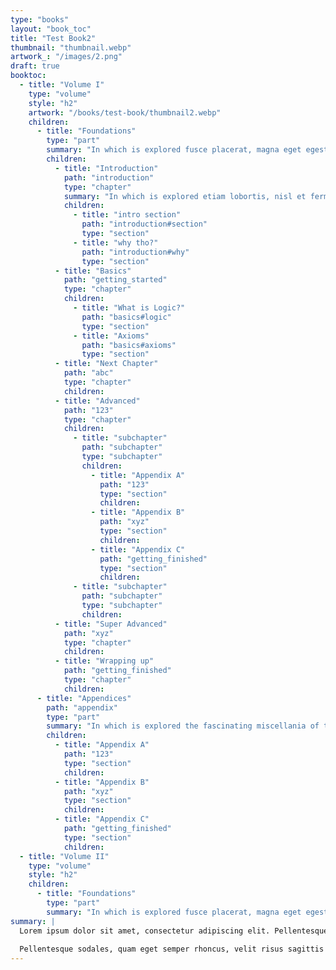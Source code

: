 ```yaml
---
type: "books"
layout: "book_toc"
title: "Test Book2"
thumbnail: "thumbnail.webp"
artwork_: "/images/2.png"
draft: true
booktoc:
  - title: "Volume I"
    type: "volume"
    style: "h2"
    artwork: "/books/test-book/thumbnail2.webp"
    children:
      - title: "Foundations"
        type: "part"
        summary: "In which is explored fusce placerat, magna eget egestas imperdiet, metus lectus iaculis nulla, eu aliquam urna ex at metus. Nunc hendrerit dignissim urna in bibendum. Phasellus auctor in est non facilisis. Pellentesque nisl nibh, viverra eu varius a, semper at tellus. Morbi erat mi, imperdiet in rutrum quis, fringilla et sem."
        children:
          - title: "Introduction"
            path: "introduction"
            type: "chapter"
            summary: "In which is explored etiam lobortis, nisl et fermentum maximus, felis mauris aliquam enim, sed bibendum ipsum leo a magna. Aliquam eu mi dapibus, sollicitudin magna quis, feugiat nulla."
            children:
              - title: "intro section"
                path: "introduction#section"
                type: "section"
              - title: "why tho?"
                path: "introduction#why"
                type: "section"
          - title: "Basics"
            path: "getting_started"
            type: "chapter"
            children:
              - title: "What is Logic?"
                path: "basics#logic"
                type: "section"
              - title: "Axioms"
                path: "basics#axioms"
                type: "section"
          - title: "Next Chapter"
            path: "abc"
            type: "chapter"
            children:
          - title: "Advanced"
            path: "123"
            type: "chapter"
            children:
              - title: "subchapter"
                path: "subchapter"
                type: "subchapter"
                children:
                  - title: "Appendix A"
                    path: "123"
                    type: "section"
                    children:
                  - title: "Appendix B"
                    path: "xyz"
                    type: "section"
                    children:
                  - title: "Appendix C"
                    path: "getting_finished"
                    type: "section"
                    children:
              - title: "subchapter"
                path: "subchapter"
                type: "subchapter"
                children:
          - title: "Super Advanced"
            path: "xyz"
            type: "chapter"
            children:
          - title: "Wrapping up"
            path: "getting_finished"
            type: "chapter"
            children:
      - title: "Appendices"
        path: "appendix"
        type: "part"
        summary: "In which is explored the fascinating miscellania of the work. Pellentesque sodales, quam eget semper rhoncus, velit risus sagittis arcu, ut gravida tortor dolor ut diam. Praesent nulla tellus, pellentesque ut finibus ut, eleifend et ex."
        children:
          - title: "Appendix A"
            path: "123"
            type: "section"
            children:
          - title: "Appendix B"
            path: "xyz"
            type: "section"
            children:
          - title: "Appendix C"
            path: "getting_finished"
            type: "section"
            children:
  - title: "Volume II"
    type: "volume"
    style: "h2"
    children:
      - title: "Foundations"
        type: "part"
        summary: "In which is explored fusce placerat, magna eget egestas imperdiet, metus lectus iaculis nulla, eu aliquam urna ex at metus. Nunc hendrerit dignissim urna in bibendum. Phasellus auctor in est non facilisis. Pellentesque nisl nibh, viverra eu varius a, semper at tellus. Morbi erat mi, imperdiet in rutrum quis, fringilla et sem."
summary: |
  Lorem ipsum dolor sit amet, consectetur adipiscing elit. Pellentesque vel dolor non neque posuere aliquam. Proin porttitor sem sem, ac viverra justo ultrices eget. Proin dui justo, semper porttitor erat a, semper tempor dolor. Vestibulum ultrices mauris ac dolor molestie faucibus. Vestibulum efficitur euismod nisl, vitae consequat orci porta vel. Suspendisse efficitur est mauris, sit amet pulvinar justo ullamcorper in. Praesent porttitor nisi quis rutrum maximus.
  
  Pellentesque sodales, quam eget semper rhoncus, velit risus sagittis arcu, ut gravida tortor dolor ut diam. Praesent nulla tellus, pellentesque ut finibus ut, eleifend et ex. Vivamus porta odio ac erat elementum dapibus. Curabitur lacinia sagittis eros, a maximus leo rutrum nec. Aenean faucibus ligula sit amet ligula laoreet, vel rutrum dui tempor. Cras vel pellentesque ante. Aliquam sed lobortis ex, vel iaculis ante. Sed et nisl ut massa porttitor efficitur pellentesque vel massa. Aliquam dapibus leo non ex porttitor malesuada.
---
```



